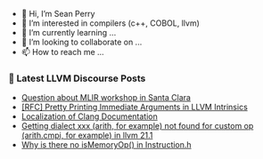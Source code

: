 - 👋 Hi, I’m Sean Perry
- 👀 I’m interested in compilers (c++, COBOL, llvm)
- 🌱 I’m currently learning ...
- 💞️ I’m looking to collaborate on ...
- 📫 How to reach me ...

<!---
s66perry/s66perry is a ✨ special ✨ repository because its `README.md` (this file) appears on your GitHub profile.
You can click the Preview link to take a look at your changes.
--->
### 📕 Latest LLVM Discourse Posts

<!-- DISCOURSE-LLVM:START -->
- [Question about MLIR workshop in Santa Clara](https://discourse.llvm.org/t/question-about-mlir-workshop-in-santa-clara/88399#post_7)
- [[RFC] Pretty Printing Immediate Arguments in LLVM Intrinsics](https://discourse.llvm.org/t/rfc-pretty-printing-immediate-arguments-in-llvm-intrinsics/88536#post_15)
- [Localization of Clang Documentation](https://discourse.llvm.org/t/localization-of-clang-documentation/88596#post_1)
- [Getting dialect xxx &lpar;arith, for example&rpar; not found for custom op &lpar;arith.cmpi, for example&rpar; in llvm 21.1](https://discourse.llvm.org/t/getting-dialect-xxx-arith-for-example-not-found-for-custom-op-arith-cmpi-for-example-in-llvm-21-1/88595#post_1)
- [Why is there no isMemoryOp&lpar;&rpar; in Instruction.h](https://discourse.llvm.org/t/why-is-there-no-ismemoryop-in-instruction-h/88588#post_4)
<!-- DISCOURSE-LLVM:END -->
